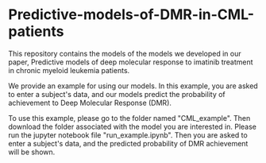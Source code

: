 # Predictive-models-of-DMR-in-CML-patients




This repository contains the models of the models we developed in our paper,  Predictive models of deep molecular response to imatinib treatment in chronic myeloid leukemia patients.

We provide an example for using our models. In this example, you are asked to enter a subject's data, and our models predict the probability of achievement to Deep Molecular Response (DMR).

To use this example, please go to the folder named "CML_example". Then download the folder associated with the model you are interested in. Please run the jupyter notebook file "run_example.ipynb". Then you are asked to enter a subject's data, and the predicted probability of DMR achievement will be shown.
